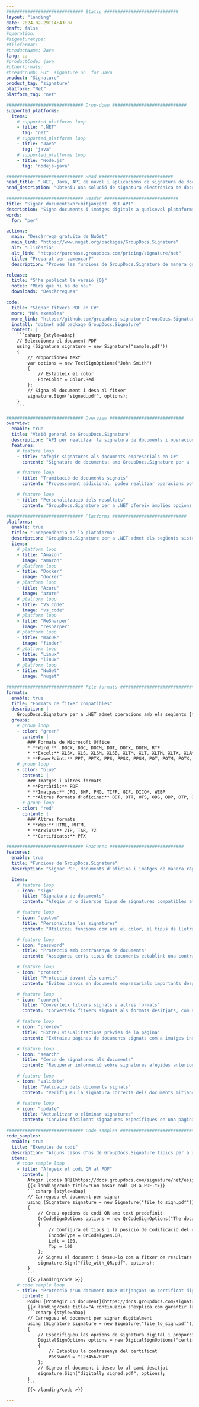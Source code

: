 ```yaml
---
############################# Static ############################
layout: "landing"
date: 2024-02-29T14:43:07
draft: false
#operation: 
#signaturetype: 
#fileformat: 
#productName: Java
lang: ca
#productCode: java
#otherformats: 
#breadcrumb: Put  signature on  for Java
product: "Signature"
product_tag: "signature"
platform: "Net"
platform_tag: "net"

############################# Drop-down ############################
supported_platforms:
  items:
    # supported_platforms loop
    - title: ".NET"
      tag: "net"
    # supported_platforms loop
    - title: "Java"
      tag: "java"
    # supported_platforms loop
    - title: "Node.js"
      tag: "nodejs-java"

############################# Head ############################
head_title: ".NET, Java, API de núvol i aplicacions de signatura de documents en línia"
head_description: "Obteniu una solució de signatura electrònica de documents tot en un per a aplicacions .NET, Java i basades en núvol. Signeu formats de document habituals en línia mitjançant la funció d'arrossegar i deixar anar"

############################# Header ############################
title: "Signar documents<br>mitjançant .NET API"
description: "Signa documents i imatges digitals a qualsevol plataforma utilitzant les nostres API flexibles i solucions basades en aplicacions per a programadors i usuaris finals."
words:
  for: "per"

actions:
  main: "Descàrrega gratuïta de NuGet"
  main_link: "https://www.nuget.org/packages/GroupDocs.Signature"
  alt: "Llicència"
  alt_link: "https://purchase.groupdocs.com/pricing/signature/net"
  title: "Preparat per començar?"
  description: "Proveu les funcions de GroupDocs.Signature de manera gratuïta o sol·liciteu una llicència"

release:
  title: "S'ha publicat la versió {0}"
  notes: "Mira què hi ha de nou"
  downloads: "Descàrregues"

code:
  title: "Signar fitxers PDF en C#"
  more: "Més exemples"
  more_link: "https://github.com/groupdocs-signature/GroupDocs.Signature-for-.NET"
  install: "dotnet add package GroupDocs.Signature"
  content: |
    ```csharp {style=abap}   
    // Seleccioneu el document PDF
    using (Signature signature = new Signature("sample.pdf"))
    {
        // Proporcioneu text
        var options = new TextSignOptions("John Smith")
        {
            // Estableix el color
            ForeColor = Color.Red
        };
        // Signa el document i desa al fitxer
        signature.Sign("signed.pdf", options);
    }
    ```

############################# Overview ############################
overview:
  enable: true
  title: "Visió general de GroupDocs.Signature"
  description: "API per realitzar la signatura de documents i operacions relacionades en aplicacions .NET"
  features:
    # feature loop
    - title: "Afegir signatures als documents empresarials en C#"
      content: "Signatura de documents: amb GroupDocs.Signature per a .NET, podeu afegir diversos tipus de signatures, com ara text, imatges, codis de barres i certificats digitals, als documents PDF i Office. Aquesta API us permet signar els vostres documents amb gairebé qualsevol tipus de dades, incloses les metadades ocultes."

    # feature loop
    - title: "Tramitació de documents signats"
      content: "Processament addicional: podeu realitzar operacions potents en documents signats mitjançant GroupDocs.Signature. Això inclou la cerca de signatures existents als documents empresarials i verificar-les mitjançant criteris específics. A més, podeu recuperar la informació del document i les pàgines de vista prèvia mitjançant aquesta API .NET."

    # feature loop
    - title: "Personalització dels resultats"
      content: "GroupDocs.Signature per a .NET ofereix àmplies opcions de personalització. Podeu col·locar signatures amb precisió a qualsevol lloc de la pàgina del document i ajustar-ne l'aparença mitjançant una varietat de paràmetres. A més, aquesta API admet desar documents processats en una àmplia gamma de formats compatibles."

############################# Platforms ############################
platforms:
  enable: true
  title: "Independència de la plataforma"
  description: "GroupDocs.Signature per a .NET admet els següents sistemes operatius, marcs i gestors de paquets"
  items:
    # platform loop
    - title: "Amazon"
      image: "amazon"
    # platform loop
    - title: "Docker"
      image: "docker"
    # platform loop
    - title: "Azure"
      image: "azure"
    # platform loop
    - title: "VS Code"
      image: "vs_code"
    # platform loop
    - title: "ReSharper"
      image: "resharper"
    # platform loop
    - title: "macOS"
      image: "finder"
    # platform loop
    - title: "Linux"
      image: "linux"
    # platform loop
    - title: "NuGet"
      image: "nuget"

############################# File formats ############################
formats:
  enable: true
  title: "Formats de fitxer compatibles"
  description: |
    GroupDocs.Signature per a .NET admet operacions amb els següents [formats de fitxer](https://docs.groupdocs.com/signature/net/supported-document-formats/).
  groups:
    # group loop
    - color: "green"
      content: |
        ### Formats de Microsoft Office
        * **Word:**  DOCX, DOC, DOCM, DOT, DOTX, DOTM, RTF
        * **Excel:** XLSX, XLS, XLSM, XLSB, XLTM, XLT, XLTM, XLTX, XLAM, SXC, SpreadsheetML
        * **PowerPoint:** PPT, PPTX, PPS, PPSX, PPSM, POT, POTM, POTX, PPTM
    # group loop
    - color: "blue"
      content: |
        ### Imatges i altres formats
        * **Portàtil:** PDF
        * **Imatges:** JPG, BMP, PNG, TIFF, GIF, DICOM, WEBP
        * **Altres formats d'oficina:** ODT, OTT, OTS, ODS, ODP, OTP, ODG
      # group loop
    - color: "red"
      content: |
        ### Altres formats
        * **Web:** HTML, MHTML
        * **Arxius:** ZIP, TAR, 7Z
        * **Certificats:** PFX

############################# Features ############################
features:
  enable: true
  title: "Funcions de GroupDocs.Signature"
  description: "Signar PDF, documents d'oficina i imatges de manera ràpida i precisa"

  items:
    # feature loop
    - icon: "sign"
      title: "Signatura de documents"
      content: "Afegiu un o diversos tipus de signatures compatibles amb precisió a qualsevol posició especificada dels documents empresarials."

    # feature loop
    - icon: "custom"
      title: "Personalitza les signatures"
      content: "Utilitzeu funcions com ara el color, el tipus de lletra, la vora, la rotació, etc., per configurar l'aspecte de les signatures."

    # feature loop
    - icon: "password"
      title: "Protecció amb contrasenya de documents"
      content: "Assegureu certs tipus de documents establint una contrasenya després de signar."

    # feature loop
    - icon: "protect"
      title: "Protecció davant els canvis"
      content: "Eviteu canvis en documents empresarials importants després d'afegir una signatura amb un certificat digital."

    # feature loop
    - icon: "convert"
      title: "Converteix fitxers signats a altres formats"
      content: "Converteix fitxers signats als formats desitjats, com ara desar un document de Word com a PDF."

    # feature loop
    - icon: "preview"
      title: "Extreu visualitzacions prèvies de la pàgina"
      content: "Extraieu pàgines de documents signats com a imatges individuals per a un processament futur."

    # feature loop
    - icon: "search"
      title: "Cerca de signatures als documents"
      content: "Recuperar informació sobre signatures afegides anteriorment en documents específics."

    # feature loop
    - icon: "validate"
      title: "Validació dels documents signats"
      content: "Verifiqueu la signatura correcta dels documents mitjançant funcions de validació."

    # feature loop
    - icon: "update"
      title: "Actualitzar o eliminar signatures"
      content: "Canvieu fàcilment signatures específiques en una pàgina, modifiqueu-ne el text o suprimiu-les sense cap problema."

############################# Code samples ############################
code_samples:
  enable: true
  title: "Exemples de codi"
  description: "Alguns casos d'ús de GroupDocs.Signature típics per a operacions .NET"
  items:
    # code sample loop
    - title: "Afegeix el codi QR al PDF"
      content: |
        Afegir [codis QR](https://docs.groupdocs.com/signature/net/esign-document-with-qr-code-signature/) a pàgines específiques de documents PDF pot millorar els processos empresarials. A continuació es mostra un exemple de com afegir un codi QR mitjançant GroupDocs.Signature.
        {{< landing/code title="Com posar codi QR a PDF.">}}
        ```csharp {style=abap}
        // Carregueu el document per signar
        using (Signature signature = new Signature("file_to_sign.pdf"))
        {
            // Creeu opcions de codi QR amb text predefinit
            QrCodeSignOptions options = new QrCodeSignOptions("The document is approved by John Smith")
            {
                // Configura el tipus i la posició de codificació del codi QR a la pàgina
                EncodeType = QrCodeTypes.QR,
                Left = 100,
                Top = 100
            };
            // Signeu el document i deseu-lo com a fitxer de resultats
            signature.Sign("file_with_QR.pdf", options);
        }
        ```
        {{< /landing/code >}}
    # code sample loop
    - title: "Protecció d'un document DOCX mitjançant un certificat digital"
      content: |
        Podeu [Protegir un document](https://docs.groupdocs.com/signature/net/esign-document-with-digital-signature/) utilitzant signatures personals o corporatives emmagatzemades com a certificats digitals. Aquests documents protegits no es poden modificar sense invalidar la signatura.
        {{< landing/code title="A continuació s'explica com garantir la integritat del document.">}}
        ```csharp {style=abap}   
        // Carregueu el document per signar digitalment
        using (Signature signature = new Signature("file_to_sign.pdf"))
        {
            // Especifiqueu les opcions de signatura digital i proporcioneu el camí al fitxer de certificat
            DigitalSignOptions options = new DigitalSignOptions("certificate.pfx")
            {
                // Establiu la contrasenya del certificat
                Password = "1234567890"
            };
            // Signeu el document i deseu-lo al camí desitjat
            signature.Sign("digitally_signed.pdf", options);
        }
        ```
        {{< /landing/code >}}

---
```

